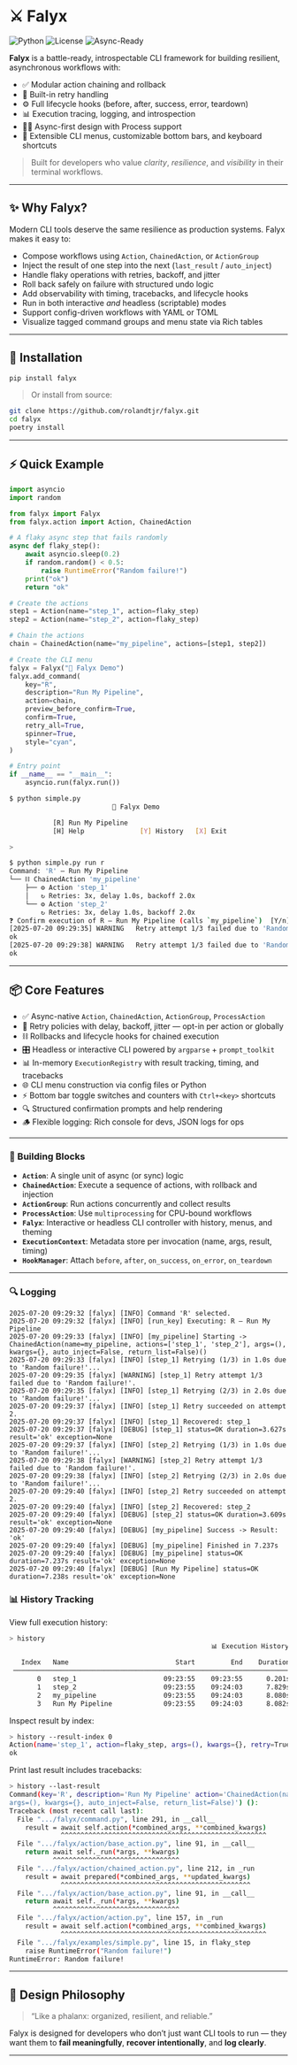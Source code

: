# ⚔️ Falyx
![Python](https://img.shields.io/badge/Python-3.10+-blue)
![License](https://img.shields.io/badge/license-MIT-green)
![Async-Ready](https://img.shields.io/badge/asyncio-ready-purple)

**Falyx** is a battle-ready, introspectable CLI framework for building resilient, asynchronous workflows with:

- ✅ Modular action chaining and rollback
- 🔁 Built-in retry handling
- ⚙️ Full lifecycle hooks (before, after, success, error, teardown)
- 📊 Execution tracing, logging, and introspection
- 🧙‍♂️ Async-first design with Process support
- 🧩 Extensible CLI menus, customizable bottom bars, and keyboard shortcuts

> Built for developers who value *clarity*, *resilience*, and *visibility* in their terminal workflows.

---

## ✨ Why Falyx?

Modern CLI tools deserve the same resilience as production systems. Falyx makes it easy to:

- Compose workflows using `Action`, `ChainedAction`, or `ActionGroup`
- Inject the result of one step into the next (`last_result` / `auto_inject`)
- Handle flaky operations with retries, backoff, and jitter
- Roll back safely on failure with structured undo logic
- Add observability with timing, tracebacks, and lifecycle hooks
- Run in both interactive *and* headless (scriptable) modes
- Support config-driven workflows with YAML or TOML
- Visualize tagged command groups and menu state via Rich tables

---

## 🔧 Installation

```bash
pip install falyx
```

> Or install from source:

```bash
git clone https://github.com/rolandtjr/falyx.git
cd falyx
poetry install
```

---

## ⚡ Quick Example

```python
import asyncio
import random

from falyx import Falyx
from falyx.action import Action, ChainedAction

# A flaky async step that fails randomly
async def flaky_step():
    await asyncio.sleep(0.2)
    if random.random() < 0.5:
        raise RuntimeError("Random failure!")
    print("ok")
    return "ok"

# Create the actions
step1 = Action(name="step_1", action=flaky_step)
step2 = Action(name="step_2", action=flaky_step)

# Chain the actions
chain = ChainedAction(name="my_pipeline", actions=[step1, step2])

# Create the CLI menu
falyx = Falyx("🚀 Falyx Demo")
falyx.add_command(
    key="R",
    description="Run My Pipeline",
    action=chain,
    preview_before_confirm=True,
    confirm=True,
    retry_all=True,
    spinner=True,
    style="cyan",
)

# Entry point
if __name__ == "__main__":
    asyncio.run(falyx.run())
```

```bash
$ python simple.py
                          🚀 Falyx Demo

           [R] Run My Pipeline
           [H] Help              [Y] History   [X] Exit

>
```

```bash
$ python simple.py run r
Command: 'R' — Run My Pipeline
└── ⛓ ChainedAction 'my_pipeline'
    ├── ⚙ Action 'step_1'
    │   ↻ Retries: 3x, delay 1.0s, backoff 2.0x
    └── ⚙ Action 'step_2'
        ↻ Retries: 3x, delay 1.0s, backoff 2.0x
❓ Confirm execution of R — Run My Pipeline (calls `my_pipeline`)  [Y/n] > y
[2025-07-20 09:29:35] WARNING   Retry attempt 1/3 failed due to 'Random failure!'.
ok
[2025-07-20 09:29:38] WARNING   Retry attempt 1/3 failed due to 'Random failure!'.
ok
```

---

## 📦 Core Features

- ✅ Async-native `Action`, `ChainedAction`, `ActionGroup`, `ProcessAction`
- 🔁 Retry policies with delay, backoff, jitter — opt-in per action or globally
- ⛓ Rollbacks and lifecycle hooks for chained execution
- 🎛️ Headless or interactive CLI powered by `argparse` + `prompt_toolkit`
- 📊 In-memory `ExecutionRegistry` with result tracking, timing, and tracebacks
- 🌐 CLI menu construction via config files or Python
- ⚡ Bottom bar toggle switches and counters with `Ctrl+<key>` shortcuts
- 🔍 Structured confirmation prompts and help rendering
- 🪵 Flexible logging: Rich console for devs, JSON logs for ops

---

### 🧰 Building Blocks

- **`Action`**: A single unit of async (or sync) logic
- **`ChainedAction`**: Execute a sequence of actions, with rollback and injection
- **`ActionGroup`**: Run actions concurrently and collect results
- **`ProcessAction`**: Use `multiprocessing` for CPU-bound workflows
- **`Falyx`**: Interactive or headless CLI controller with history, menus, and theming
- **`ExecutionContext`**: Metadata store per invocation (name, args, result, timing)
- **`HookManager`**: Attach `before`, `after`, `on_success`, `on_error`, `on_teardown`

---

### 🔍 Logging
```
2025-07-20 09:29:32 [falyx] [INFO] Command 'R' selected.
2025-07-20 09:29:32 [falyx] [INFO] [run_key] Executing: R — Run My Pipeline
2025-07-20 09:29:33 [falyx] [INFO] [my_pipeline] Starting -> ChainedAction(name=my_pipeline, actions=['step_1', 'step_2'], args=(), kwargs={}, auto_inject=False, return_list=False)()
2025-07-20 09:29:33 [falyx] [INFO] [step_1] Retrying (1/3) in 1.0s due to 'Random failure!'...
2025-07-20 09:29:35 [falyx] [WARNING] [step_1] Retry attempt 1/3 failed due to 'Random failure!'.
2025-07-20 09:29:35 [falyx] [INFO] [step_1] Retrying (2/3) in 2.0s due to 'Random failure!'...
2025-07-20 09:29:37 [falyx] [INFO] [step_1] Retry succeeded on attempt 2.
2025-07-20 09:29:37 [falyx] [INFO] [step_1] Recovered: step_1
2025-07-20 09:29:37 [falyx] [DEBUG] [step_1] status=OK duration=3.627s result='ok' exception=None
2025-07-20 09:29:37 [falyx] [INFO] [step_2] Retrying (1/3) in 1.0s due to 'Random failure!'...
2025-07-20 09:29:38 [falyx] [WARNING] [step_2] Retry attempt 1/3 failed due to 'Random failure!'.
2025-07-20 09:29:38 [falyx] [INFO] [step_2] Retrying (2/3) in 2.0s due to 'Random failure!'...
2025-07-20 09:29:40 [falyx] [INFO] [step_2] Retry succeeded on attempt 2.
2025-07-20 09:29:40 [falyx] [INFO] [step_2] Recovered: step_2
2025-07-20 09:29:40 [falyx] [DEBUG] [step_2] status=OK duration=3.609s result='ok' exception=None
2025-07-20 09:29:40 [falyx] [DEBUG] [my_pipeline] Success -> Result: 'ok'
2025-07-20 09:29:40 [falyx] [DEBUG] [my_pipeline] Finished in 7.237s
2025-07-20 09:29:40 [falyx] [DEBUG] [my_pipeline] status=OK duration=7.237s result='ok' exception=None
2025-07-20 09:29:40 [falyx] [DEBUG] [Run My Pipeline] status=OK duration=7.238s result='ok' exception=None
```

### 📊 History Tracking

View full execution history:

```bash
> history
                                                   📊 Execution History

   Index   Name                           Start         End    Duration   Status        Result / Exception
 ────────────────────────────────────────────────────────────────────────────────────────────────────────────────────────
       0   step_1                      09:23:55    09:23:55      0.201s   ✅ Success    'ok'
       1   step_2                      09:23:55    09:24:03      7.829s   ❌ Error      RuntimeError('Random failure!')
       2   my_pipeline                 09:23:55    09:24:03      8.080s   ❌ Error      RuntimeError('Random failure!')
       3   Run My Pipeline             09:23:55    09:24:03      8.082s   ❌ Error      RuntimeError('Random failure!')
```

Inspect result by index:

```bash
> history --result-index 0
Action(name='step_1', action=flaky_step, args=(), kwargs={}, retry=True, rollback=False) ():
ok
```

Print last result includes tracebacks:

```bash
> history --last-result
Command(key='R', description='Run My Pipeline' action='ChainedAction(name=my_pipeline, actions=['step_1', 'step_2'],
args=(), kwargs={}, auto_inject=False, return_list=False)') ():
Traceback (most recent call last):
  File ".../falyx/command.py", line 291, in __call__
    result = await self.action(*combined_args, **combined_kwargs)
             ^^^^^^^^^^^^^^^^^^^^^^^^^^^^^^^^^^^^^^^^^^^^^^^^^^^^
  File ".../falyx/action/base_action.py", line 91, in __call__
    return await self._run(*args, **kwargs)
           ^^^^^^^^^^^^^^^^^^^^^^^^^^^^^^^^
  File ".../falyx/action/chained_action.py", line 212, in _run
    result = await prepared(*combined_args, **updated_kwargs)
             ^^^^^^^^^^^^^^^^^^^^^^^^^^^^^^^^^^^^^^^^^^^^^^^^
  File ".../falyx/action/base_action.py", line 91, in __call__
    return await self._run(*args, **kwargs)
           ^^^^^^^^^^^^^^^^^^^^^^^^^^^^^^^^
  File ".../falyx/action/action.py", line 157, in _run
    result = await self.action(*combined_args, **combined_kwargs)
             ^^^^^^^^^^^^^^^^^^^^^^^^^^^^^^^^^^^^^^^^^^^^^^^^^^^^
  File ".../falyx/examples/simple.py", line 15, in flaky_step
    raise RuntimeError("Random failure!")
RuntimeError: Random failure!
```

---

## 🧠 Design Philosophy

> “Like a phalanx: organized, resilient, and reliable.”

Falyx is designed for developers who don’t just want CLI tools to run — they want them to **fail meaningfully**, **recover intentionally**, and **log clearly**.

---
